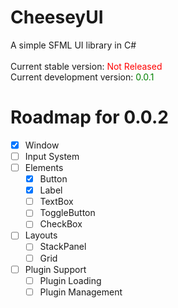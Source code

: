 # CheeseyUI
A simple SFML UI library in C#<br><br>
Current stable version: <span style="color:red">Not Released</span><br>
Current development version: <span style="color:green">0.0.1</span>

# Roadmap for 0.0.2
- [X] Window
- [ ] Input System
- [ ] Elements
    - [X] Button
    - [X] Label
    - [ ] TextBox
    - [ ] ToggleButton
    - [ ] CheckBox
- [ ] Layouts
    - [ ] StackPanel
    - [ ] Grid
- [ ] Plugin Support
    - [ ] Plugin Loading
    - [ ] Plugin Management